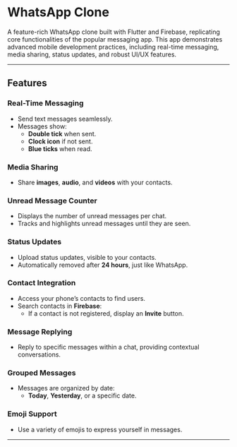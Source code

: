 # WhatsApp Clone  

A feature-rich WhatsApp clone built with Flutter and Firebase, replicating core functionalities of the popular messaging app. This app demonstrates advanced mobile development practices, including real-time messaging, media sharing, status updates, and robust UI/UX features.  

---

## Features  

### Real-Time Messaging  
- Send text messages seamlessly.  
- Messages show:  
  - **Double tick** when sent.  
  - **Clock icon** if not sent.  
  - **Blue ticks** when read.  

### Media Sharing  
- Share **images**, **audio**, and **videos** with your contacts.  

### Unread Message Counter  
- Displays the number of unread messages per chat.  
- Tracks and highlights unread messages until they are seen.  

### Status Updates  
- Upload status updates, visible to your contacts.  
- Automatically removed after **24 hours**, just like WhatsApp.  

### Contact Integration  
- Access your phone’s contacts to find users.  
- Search contacts in **Firebase**:  
  - If a contact is not registered, display an **Invite** button.  

### Message Replying  
- Reply to specific messages within a chat, providing contextual conversations.  

### Grouped Messages  
- Messages are organized by date:  
  - **Today**, **Yesterday**, or a specific date.  

### Emoji Support  
- Use a variety of emojis to express yourself in messages.  

---
